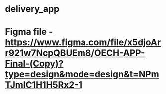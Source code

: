 # delivery_app

# Figma file - https://www.figma.com/file/x5djoArr921w7NcpQBUEm8/OECH-APP-Final-(Copy)?type=design&mode=design&t=NPmTJmlC1H1H5Rx2-1
